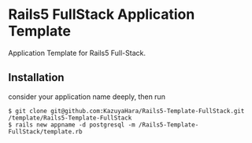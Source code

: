 # Rails5 FullStack Application Template
Application Template for Rails5 Full-Stack.

## Installation
consider your application name deeply, then run

```
$ git clone git@github.com:KazuyaHara/Rails5-Template-FullStack.git /template/Rails5-Template-FullStack
$ rails new appname -d postgresql -m /Rails5-Template-FullStack/template.rb
```
